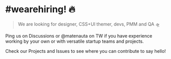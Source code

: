 # #wearehiring! 🔥

> We are looking for designer, CSS+UI themer, devs, PMM and QA 🛸

Ping us on Discussions or @matenauta on TW if you have experience working by your own or with versatile startup teams and projects.

Check our Projects and Issues to see where you can contribute to say hello!
